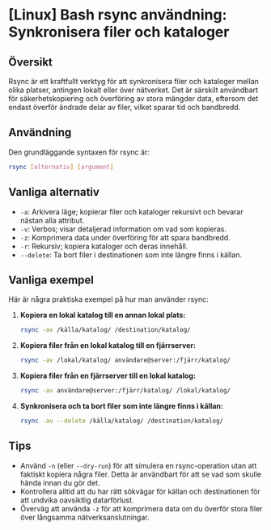 # [Linux] Bash rsync användning: Synkronisera filer och kataloger

## Översikt
Rsync är ett kraftfullt verktyg för att synkronisera filer och kataloger mellan olika platser, antingen lokalt eller över nätverket. Det är särskilt användbart för säkerhetskopiering och överföring av stora mängder data, eftersom det endast överför ändrade delar av filer, vilket sparar tid och bandbredd.

## Användning
Den grundläggande syntaxen för rsync är:

```bash
rsync [alternativ] [argument]
```

## Vanliga alternativ
- `-a`: Arkivera läge; kopierar filer och kataloger rekursivt och bevarar nästan alla attribut.
- `-v`: Verbos; visar detaljerad information om vad som kopieras.
- `-z`: Komprimera data under överföring för att spara bandbredd.
- `-r`: Rekursiv; kopiera kataloger och deras innehåll.
- `--delete`: Ta bort filer i destinationen som inte längre finns i källan.

## Vanliga exempel
Här är några praktiska exempel på hur man använder rsync:

1. **Kopiera en lokal katalog till en annan lokal plats:**
   ```bash
   rsync -av /källa/katalog/ /destination/katalog/
   ```

2. **Kopiera filer från en lokal katalog till en fjärrserver:**
   ```bash
   rsync -av /lokal/katalog/ användare@server:/fjärr/katalog/
   ```

3. **Kopiera filer från en fjärrserver till en lokal katalog:**
   ```bash
   rsync -av användare@server:/fjärr/katalog/ /lokal/katalog/
   ```

4. **Synkronisera och ta bort filer som inte längre finns i källan:**
   ```bash
   rsync -av --delete /källa/katalog/ /destination/katalog/
   ```

## Tips
- Använd `-n` (eller `--dry-run`) för att simulera en rsync-operation utan att faktiskt kopiera några filer. Detta är användbart för att se vad som skulle hända innan du gör det.
- Kontrollera alltid att du har rätt sökvägar för källan och destinationen för att undvika oavsiktlig datarförlust.
- Överväg att använda `-z` för att komprimera data om du överför stora filer över långsamma nätverksanslutningar.